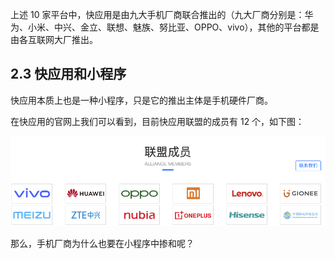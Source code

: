 
上述 10 家平台中，快应用是由九大手机厂商联合推出的（九大厂商分别是：华为、小米、中兴、金立、联想、魅族、努比亚、OPPO、vivo），其他的平台都是由各互联网大厂推出。



## 2.3 快应用和小程序

快应用本质上也是一种小程序，只是它的推出主体是手机硬件厂商。

在快应用的官网上我们可以看到，目前快应用联盟的成员有 12 个，如下图：

![](pics/2-1-快应用联盟成员.png) 

那么，手机厂商为什么也要在小程序中掺和呢？



